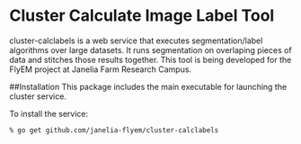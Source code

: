 # Cluster Calculate Image Label Tool

cluster-calclabels is a web service that executes segmentation/label
algorithms over large datasets.  It runs segmentation on overlaping
pieces of data and stitches those results together.  This tool is being
developed for the FlyEM project at Janelia Farm Research Campus.

##Installation 
This package includes the main executable for launching the cluster service.

To install the service:

    % go get github.com/janelia-flyem/cluster-calclabels


